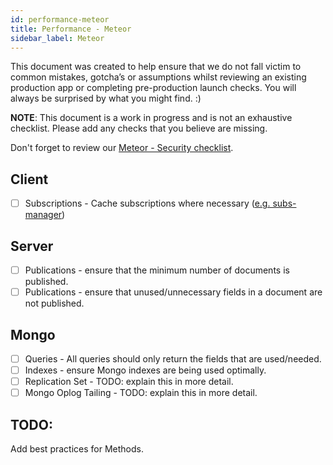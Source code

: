 ```yaml
---
id: performance-meteor
title: Performance - Meteor
sidebar_label: Meteor
---
```


This document was created to help ensure that we do not fall victim to common mistakes, gotcha’s or assumptions whilst reviewing an existing production app or completing pre-production launch checks. You will always be surprised by what you might find. :)

**NOTE**: This document is a work in progress and is not an exhaustive checklist. Please add any checks that you believe are missing.

Don't forget to review our [Meteor - Security checklist](https://github.com/okgrow/guides/tree/master/security-meteor).

## Client

* [ ] Subscriptions - Cache subscriptions where necessary ([e.g. subs-manager](https://github.com/kadirahq/subs-manager))

## Server

* [ ] Publications - ensure that the minimum number of documents is published.
* [ ] Publications - ensure that unused/unnecessary fields in a document are not published.

## Mongo

* [ ] Queries - All queries should only return the fields that are used/needed.
* [ ] Indexes - ensure Mongo indexes are being used optimally.
* [ ] Replication Set - TODO: explain this in more detail.
* [ ] Mongo Oplog Tailing - TODO: explain this in more detail.

## TODO:

Add best practices for Methods.
